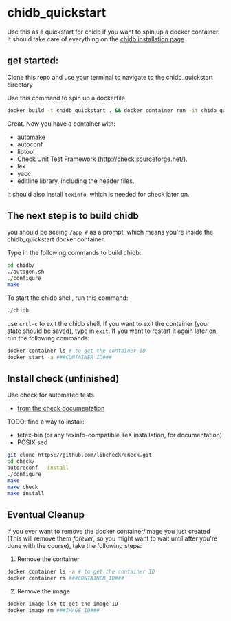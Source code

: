 # chidb_quickstart
Use this as a quickstart for chidb if you want to spin up a docker container. It should take care of everything on the [chidb installation page](http://chi.cs.uchicago.edu/chidb/installing.html)

## get started:
Clone this repo and use your terminal to navigate to the chidb_quickstart directory

Use this command to spin up a dockerfile
``` bash
docker build -t chidb_quickstart . && docker container run -it chidb_quickstart /bin/sh
```
Great. Now you have a container with:
- automake
- autoconf
- libtool
- Check Unit Test Framework (http://check.sourceforge.net/).
- lex
- yacc
- editline library, including the header files.

It should also install `texinfo`, which is needed for check later on.

## The next step is to build chidb
you should be seeing `/app #` as a prompt, which means you're inside the chidb_quickstart docker container.

Type in the following commands to build chidb:
``` bash
cd chidb/
./autogen.sh
./configure
make
```

To start the chidb shell, run this command:
``` bash
./chidb
```
use `crtl-c` to exit the chidb shell. If you want to exit the container (your state should be saved), type in `exit`. If you want to restart it again later on, run the following commands:
``` bash
docker container ls # to get the container ID
docker start -a ###CONTAINER_ID###
```

## Install check (unfinished)
Use check for automated tests
- [from the check documentation](https://libcheck.github.io/check/web/install.html#linuxsource)

TODO: find a way to install:
- tetex-bin (or any texinfo-compatible TeX installation, for documentation)
- POSIX sed

``` bash
git clone https://github.com/libcheck/check.git
cd check/
autoreconf --install
./configure
make
make check
make install
```

## Eventual Cleanup
If you ever want to remove the docker container/image you just created (This will remove them *forever*, so you might want to wait until after you're done with the course), take the following steps:

1. Remove the container
``` bash
docker container ls -a # to get the container ID
docker container rm ###CONTAINER_ID###
```

2. Remove the image
``` bash
docker image ls# to get the image ID
docker image rm ###IMAGE_ID###
```
